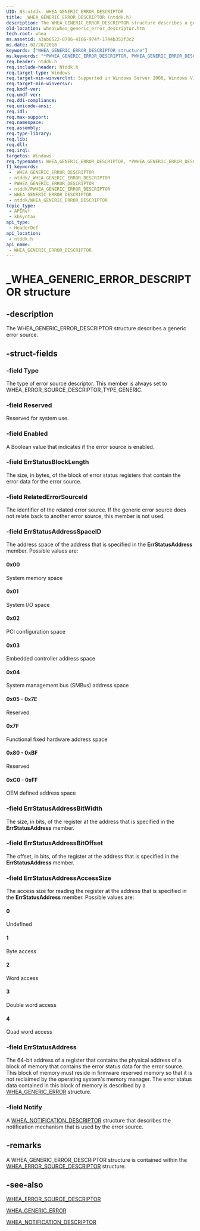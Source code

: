 ```yaml
---
UID: NS:ntddk._WHEA_GENERIC_ERROR_DESCRIPTOR
title: _WHEA_GENERIC_ERROR_DESCRIPTOR (ntddk.h)
description: The WHEA_GENERIC_ERROR_DESCRIPTOR structure describes a generic error source.
old-location: whea\whea_generic_error_descriptor.htm
tech.root: whea
ms.assetid: a3ab6522-8706-4166-974f-1744b352f3c2
ms.date: 02/20/2018
keywords: ["WHEA_GENERIC_ERROR_DESCRIPTOR structure"]
ms.keywords: "*PWHEA_GENERIC_ERROR_DESCRIPTOR, PWHEA_GENERIC_ERROR_DESCRIPTOR, PWHEA_GENERIC_ERROR_DESCRIPTOR structure pointer [WHEA Drivers and Applications], WHEA_GENERIC_ERROR_DESCRIPTOR, WHEA_GENERIC_ERROR_DESCRIPTOR structure [WHEA Drivers and Applications], _WHEA_GENERIC_ERROR_DESCRIPTOR, ntddk/PWHEA_GENERIC_ERROR_DESCRIPTOR, ntddk/WHEA_GENERIC_ERROR_DESCRIPTOR, whea.whea_generic_error_descriptor, whearef_f9183d24-a7ad-4328-99b3-6e23ff890d1b.xml"
req.header: ntddk.h
req.include-header: Ntddk.h
req.target-type: Windows
req.target-min-winverclnt: Supported in Windows Server 2008, Windows Vista SP1, and later versions of Windows.
req.target-min-winversvr: 
req.kmdf-ver: 
req.umdf-ver: 
req.ddi-compliance: 
req.unicode-ansi: 
req.idl: 
req.max-support: 
req.namespace: 
req.assembly: 
req.type-library: 
req.lib: 
req.dll: 
req.irql: 
targetos: Windows
req.typenames: WHEA_GENERIC_ERROR_DESCRIPTOR, *PWHEA_GENERIC_ERROR_DESCRIPTOR
f1_keywords:
 - _WHEA_GENERIC_ERROR_DESCRIPTOR
 - ntddk/_WHEA_GENERIC_ERROR_DESCRIPTOR
 - PWHEA_GENERIC_ERROR_DESCRIPTOR
 - ntddk/PWHEA_GENERIC_ERROR_DESCRIPTOR
 - WHEA_GENERIC_ERROR_DESCRIPTOR
 - ntddk/WHEA_GENERIC_ERROR_DESCRIPTOR
topic_type:
 - APIRef
 - kbSyntax
api_type:
 - HeaderDef
api_location:
 - ntddk.h
api_name:
 - WHEA_GENERIC_ERROR_DESCRIPTOR
---
```


# _WHEA_GENERIC_ERROR_DESCRIPTOR structure


## -description

The WHEA_GENERIC_ERROR_DESCRIPTOR structure describes a generic error source.

## -struct-fields

### -field Type

The type of error source descriptor. This member is always set to WHEA_ERROR_SOURCE_DESCRIPTOR_TYPE_GENERIC.

### -field Reserved

Reserved for system use.

### -field Enabled

A Boolean value that indicates if the error source is enabled.

### -field ErrStatusBlockLength

The size, in bytes, of the block of error status registers that contain the error data for the error source.

### -field RelatedErrorSourceId

The identifier of the related error source. If the generic error source does not relate back to another error source, this member is not used.

### -field ErrStatusAddressSpaceID

The address space of the address that is specified in the <b>ErrStatusAddress</b> member. Possible values are:





#### 0x00

System memory space



#### 0x01

System I/O space



#### 0x02

PCI configuration space



#### 0x03

Embedded controller address space



#### 0x04

System management bus (SMBus) address space



#### 0x05 - 0x7E

Reserved



#### 0x7F

Functional fixed hardware address space



#### 0x80 - 0xBF

Reserved



#### 0xC0 - 0xFF

OEM defined address space

### -field ErrStatusAddressBitWidth

The size, in bits, of the register at the address that is specified in the <b>ErrStatusAddress</b> member.

### -field ErrStatusAddressBitOffset

The offset, in bits, of the register at the address that is specified in the <b>ErrStatusAddress</b> member.

### -field ErrStatusAddressAccessSize

The access size for reading the register at the address that is specified in the <b>ErrStatusAddress</b> member. Possible values are:





#### 0

Undefined



#### 1

Byte access



#### 2

Word access



#### 3

Double word access



#### 4

Quad word access

### -field ErrStatusAddress

The 64-bit address of a register that contains the physical address of a block of memory that contains the error status data for the error source. This block of memory must reside in firmware reserved memory so that it is not reclaimed by the operating system's memory manager. The error status data contained in this block of memory is described by a <a href="https://docs.microsoft.com/windows-hardware/drivers/ddi/ntddk/ns-ntddk-_whea_generic_error">WHEA_GENERIC_ERROR</a> structure.

### -field Notify

A <a href="https://docs.microsoft.com/windows-hardware/drivers/ddi/ntddk/ns-ntddk-_whea_notification_descriptor">WHEA_NOTIFICATION_DESCRIPTOR</a> structure that describes the notification mechanism that is used by the error source.

## -remarks

A WHEA_GENERIC_ERROR_DESCRIPTOR structure is contained within the <a href="https://docs.microsoft.com/windows-hardware/drivers/ddi/ntddk/ns-ntddk-_whea_error_source_descriptor">WHEA_ERROR_SOURCE_DESCRIPTOR</a> structure.

## -see-also

<a href="https://docs.microsoft.com/windows-hardware/drivers/ddi/ntddk/ns-ntddk-_whea_error_source_descriptor">WHEA_ERROR_SOURCE_DESCRIPTOR</a>



<a href="https://docs.microsoft.com/windows-hardware/drivers/ddi/ntddk/ns-ntddk-_whea_generic_error">WHEA_GENERIC_ERROR</a>



<a href="https://docs.microsoft.com/windows-hardware/drivers/ddi/ntddk/ns-ntddk-_whea_notification_descriptor">WHEA_NOTIFICATION_DESCRIPTOR</a>

